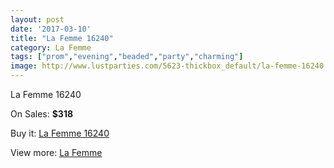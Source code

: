 ```yaml
---
layout: post
date: '2017-03-10'
title: "La Femme 16240"
category: La Femme
tags: ["prom","evening","beaded","party","charming"]
image: http://www.lustparties.com/5623-thickbox_default/la-femme-16240.jpg
---
```

La Femme 16240

On Sales: **$318**
<a href="https://www.lustparties.com/en/la-femme/1900-la-femme-16240.html"><amp-img layout="responsive" width="600" height="600" src="//www.lustparties.com/5623-thickbox_default/la-femme-16240.jpg" alt="La Femme 16240 0" /></a>
<a href="https://www.lustparties.com/en/la-femme/1900-la-femme-16240.html"><amp-img layout="responsive" width="600" height="600" src="//www.lustparties.com/5624-thickbox_default/la-femme-16240.jpg" alt="La Femme 16240 1" /></a>

Buy it: [La Femme 16240](https://www.lustparties.com/en/la-femme/1900-la-femme-16240.html "La Femme 16240")

View more: [La Femme](https://www.lustparties.com/en/4-la-femme "La Femme")